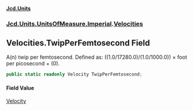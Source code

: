 #### [Jcd.Units](index.md 'index')
### [Jcd.Units.UnitsOfMeasure.Imperial](Jcd.Units.UnitsOfMeasure.Imperial.md 'Jcd.Units.UnitsOfMeasure.Imperial').[Velocities](Velocities.md 'Jcd.Units.UnitsOfMeasure.Imperial.Velocities')

## Velocities.TwipPerFemtosecond Field

A(n) twip per femtosecond. Defined as: ((1.0/17280.0)/(1.0/1000.0)) × foot per picosecond + (0).

```csharp
public static readonly Velocity TwipPerFemtosecond;
```

#### Field Value
[Velocity](Velocity.md 'Jcd.Units.UnitTypes.Velocity')